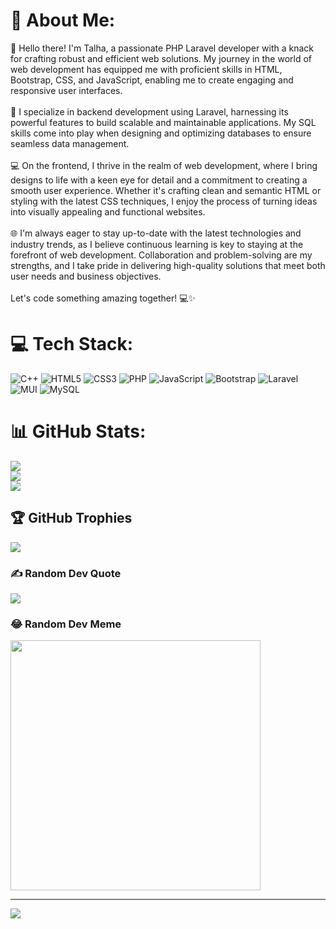 # 💫 About Me:
👋 Hello there! I'm Talha, a passionate PHP Laravel developer with a knack for crafting robust and efficient web solutions. My journey in the world of web development has equipped me with proficient skills in HTML, Bootstrap, CSS, and JavaScript, enabling me to create engaging and responsive user interfaces.<br><br>🚀 I specialize in backend development using Laravel, harnessing its powerful features to build scalable and maintainable applications. My SQL skills come into play when designing and optimizing databases to ensure seamless data management.<br><br>💻 On the frontend, I thrive in the realm of web development, where I bring designs to life with a keen eye for detail and a commitment to creating a smooth user experience. Whether it's crafting clean and semantic HTML or styling with the latest CSS techniques, I enjoy the process of turning ideas into visually appealing and functional websites.<br><br>🌐 I'm always eager to stay up-to-date with the latest technologies and industry trends, as I believe continuous learning is key to staying at the forefront of web development. Collaboration and problem-solving are my strengths, and I take pride in delivering high-quality solutions that meet both user needs and business objectives.<br><br>Let's code something amazing together! 💻✨


# 💻 Tech Stack:
![C++](https://img.shields.io/badge/c++-%2300599C.svg?style=for-the-badge&logo=c%2B%2B&logoColor=white) ![HTML5](https://img.shields.io/badge/html5-%23E34F26.svg?style=for-the-badge&logo=html5&logoColor=white) ![CSS3](https://img.shields.io/badge/css3-%231572B6.svg?style=for-the-badge&logo=css3&logoColor=white) ![PHP](https://img.shields.io/badge/php-%23777BB4.svg?style=for-the-badge&logo=php&logoColor=white) ![JavaScript](https://img.shields.io/badge/javascript-%23323330.svg?style=for-the-badge&logo=javascript&logoColor=%23F7DF1E) ![Bootstrap](https://img.shields.io/badge/bootstrap-%238511FA.svg?style=for-the-badge&logo=bootstrap&logoColor=white) ![Laravel](https://img.shields.io/badge/laravel-%23FF2D20.svg?style=for-the-badge&logo=laravel&logoColor=white) ![MUI](https://img.shields.io/badge/MUI-%230081CB.svg?style=for-the-badge&logo=mui&logoColor=white) ![MySQL](https://img.shields.io/badge/mysql-%2300000f.svg?style=for-the-badge&logo=mysql&logoColor=white)
# 📊 GitHub Stats:
![](https://github-readme-stats.vercel.app/api?username=talhaahmad316&theme=dark&hide_border=false&include_all_commits=true&count_private=true)<br/>
![](https://github-readme-streak-stats.herokuapp.com/?user=talhaahmad316&theme=dark&hide_border=false)<br/>
![](https://github-readme-stats.vercel.app/api/top-langs/?username=talhaahmad316&theme=dark&hide_border=false&include_all_commits=true&count_private=true&layout=compact)

## 🏆 GitHub Trophies
![](https://github-profile-trophy.vercel.app/?username=talhaahmad316&theme=onestar&no-frame=true&no-bg=false&margin-w=4)

### ✍️ Random Dev Quote
![](https://quotes-github-readme.vercel.app/api?type=horizontal&theme=radical)

### 😂 Random Dev Meme
<img src='https://randommeme-five.vercel.app/' style="height: 400px;"/>

---
[![](https://visitcount.itsvg.in/api?id=talhaahmad316&icon=0&color=0)](https://visitcount.itsvg.in)

<!-- Proudly created with GPRM ( https://gprm.itsvg.in ) -->
